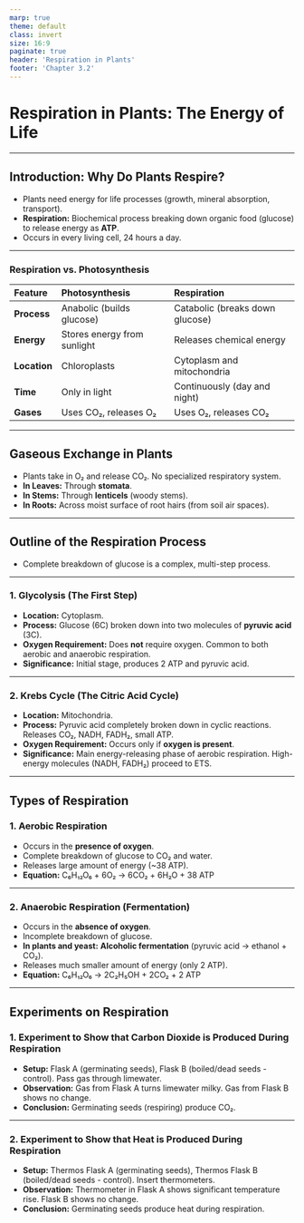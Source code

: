 ```yaml
---
marp: true
theme: default
class: invert
size: 16:9
paginate: true
header: 'Respiration in Plants'
footer: 'Chapter 3.2'
---
```


# Respiration in Plants: The Energy of Life

---

## Introduction: Why Do Plants Respire?

*   Plants need energy for life processes (growth, mineral absorption, transport).
*   **Respiration:** Biochemical process breaking down organic food (glucose) to release energy as **ATP**.
*   Occurs in every living cell, 24 hours a day.

---

### Respiration vs. Photosynthesis

| Feature | Photosynthesis | Respiration |
| :--- | :--- | :--- |
| **Process** | Anabolic (builds glucose) | Catabolic (breaks down glucose) |
| **Energy** | Stores energy from sunlight | Releases chemical energy |
| **Location** | Chloroplasts | Cytoplasm and mitochondria |
| **Time** | Only in light | Continuously (day and night) |
| **Gases** | Uses CO₂, releases O₂ | Uses O₂, releases CO₂ |

---

## Gaseous Exchange in Plants

*   Plants take in O₂ and release CO₂. No specialized respiratory system.
*   **In Leaves:** Through **stomata**.
*   **In Stems:** Through **lenticels** (woody stems).
*   **In Roots:** Across moist surface of root hairs (from soil air spaces).

---

## Outline of the Respiration Process

*   Complete breakdown of glucose is a complex, multi-step process.

---

### 1. Glycolysis (The First Step)

*   **Location:** Cytoplasm.
*   **Process:** Glucose (6C) broken down into two molecules of **pyruvic acid** (3C).
*   **Oxygen Requirement:** Does **not** require oxygen. Common to both aerobic and anaerobic respiration.
*   **Significance:** Initial stage, produces 2 ATP and pyruvic acid.

---

### 2. Krebs Cycle (The Citric Acid Cycle)

*   **Location:** Mitochondria.
*   **Process:** Pyruvic acid completely broken down in cyclic reactions. Releases CO₂, NADH, FADH₂, small ATP.
*   **Oxygen Requirement:** Occurs only if **oxygen is present**.
*   **Significance:** Main energy-releasing phase of aerobic respiration. High-energy molecules (NADH, FADH₂) proceed to ETS.

---

## Types of Respiration

### 1. Aerobic Respiration

*   Occurs in the **presence of oxygen**.
*   Complete breakdown of glucose to CO₂ and water.
*   Releases large amount of energy (~38 ATP).
*   **Equation:** C₆H₁₂O₆ + 6O₂ → 6CO₂ + 6H₂O + 38 ATP

---

### 2. Anaerobic Respiration (Fermentation)

*   Occurs in the **absence of oxygen**.
*   Incomplete breakdown of glucose.
*   **In plants and yeast:** **Alcoholic fermentation** (pyruvic acid → ethanol + CO₂).
*   Releases much smaller amount of energy (only 2 ATP).
*   **Equation:** C₆H₁₂O₆ → 2C₂H₅OH + 2CO₂ + 2 ATP

---

## Experiments on Respiration

### 1. Experiment to Show that Carbon Dioxide is Produced During Respiration

*   **Setup:** Flask A (germinating seeds), Flask B (boiled/dead seeds - control). Pass gas through limewater.
*   **Observation:** Gas from Flask A turns limewater milky. Gas from Flask B shows no change.
*   **Conclusion:** Germinating seeds (respiring) produce CO₂.

---

### 2. Experiment to Show that Heat is Produced During Respiration

*   **Setup:** Thermos Flask A (germinating seeds), Thermos Flask B (boiled/dead seeds - control). Insert thermometers.
*   **Observation:** Thermometer in Flask A shows significant temperature rise. Flask B shows no change.
*   **Conclusion:** Germinating seeds produce heat during respiration.
